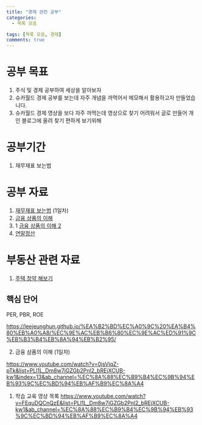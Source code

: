 ```yaml
---
title: "경제 관련 공부"
categories:
  - 목록 모음

tags: [목록 모음, 경제]
comments: true
---
```



# 공부 목표
 1. 주식 및 경제 공부하여 세상을 알아보자 
 2. 슈카월드 경제 공부를 보는데 자주 개념을 까먹어서 메모해서 활용하고자 만들었습니다.
 3. 슈카월드 경제 영상을 보다 자주 까먹는데 영상으로 찾기 어려워서 글로 만들어 개인 블로그에 올려 찾기 편하게 보기위해 


# 공부기간
1. 재무재표 보는법


# 공부 자료
1. [재무재표 보는법](https://leejeunghun.github.io/%EA%B2%BD%EC%A0%9C%20%EA%B4%80%EB%A0%A8/%EC%9E%AC%EB%B6%80%EC%9E%AC%ED%91%9C%EB%B3%B4%EB%8A%94%EB%B2%95/) (1일차)
2. [금융 상품의 이해](https://leejeunghun.github.io/%EA%B2%BD%EC%A0%9C%20%EA%B4%80%EB%A0%A8/%EA%B8%88%EC%9C%B5%EC%83%81%ED%92%88%EC%9D%98-%EC%9D%B4%ED%95%B4/)
2. 1 [금융 상품의 이해 2](https://leejeunghun.github.io/%EA%B2%BD%EC%A0%9C%20%EA%B4%80%EB%A0%A8/%EA%B8%88%EC%9C%B5%EC%83%81%ED%92%88%EC%9D%98-%EC%9D%B4%ED%95%B42/)
3. [연말정산](https://leejeunghun.github.io/%EA%B2%BD%EC%A0%9C%20%EA%B4%80%EB%A0%A18/%EC%97%B0%EB%A7%90%EC%A0%95%EC%82%B0/)


# 부동산 관련 자료
1. [주택 청약 해보기](https://leejeunghun.github.io/%EB%B6%80%EB%8F%99%EC%82%B0/%EB%B6%80%EB%8F%99%EC%82%B0-%EC%B2%AD%EC%95%BD%ED%95%B4%EB%B3%B4%EA%B8%B0/)

## 핵심 단어
PER, PBR, ROE

https://leejeunghun.github.io/%EA%B2%BD%EC%A0%9C%20%EA%B4%80%EB%A0%A8/%EC%9E%AC%EB%B6%80%EC%9E%AC%ED%91%9C%EB%B3%B4%EB%8A%94%EB%B2%95/

2. 금융 삼품의 이해 (1일차)

https://www.youtube.com/watch?v=0jsViqZ-pTk&list=PLl1L_Dm8w7iGZGb2Pnl2_bREjXCUB-kw1&index=13&ab_channel=%EC%8A%88%EC%B9%B4%EC%9B%94%EB%93%9C%EC%BD%94%EB%AF%B9%EC%8A%A4

1. 학습 교육 영상 목록
https://www.youtube.com/watch?v=FEquDQCnQzE&list=PLl1L_Dm8w7iGZGb2Pnl2_bREjXCUB-kw1&ab_channel=%EC%8A%88%EC%B9%B4%EC%9B%94%EB%93%9C%EC%BD%94%EB%AF%B9%EC%8A%A4